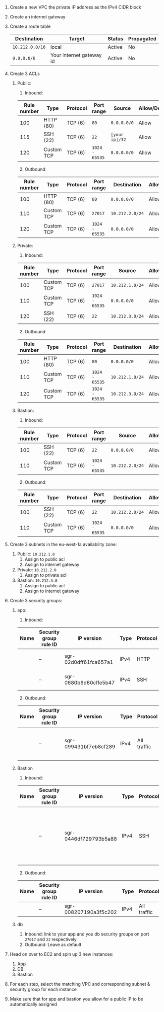1. Create a new VPC the private IP address as the IPv4 CIDR block
2. Create an internet gateway
3. Create a route table

    |   Destination    |   Target                    |   Status  |   Propagated  |
    |------------------|-----------------------------|-----------|---------------|
    |   `10.212.0.0/16`  |   local                     |   Active  |   No          |
    |   `0.0.0.0/0`      |   Your internet gateway id  |   Active  |   No          |
4. Create 3 ACLs
    1. Public:
        1. Inbound:

        | Rule number | Type       | Protocol | Port range   | Source       | Allow/Deny |
        |-------------|------------|----------|--------------|--------------|------------|
        | 100         | HTTP (80)  | TCP (6)  | `80`           | `0.0.0.0/0`    | Allow      |
        | 115         | SSH (22)   | TCP (6)  | `22`           | `[your ip]/32` | Allow      |
        | 120         | Custom TCP | TCP (6)  | `1024 - 65535` | `0.0.0.0/0`    | Allow      |    
		2. Outbound:
    
        | Rule number | Type       | Protocol | Port range   | Destination   | Allow/Deny |
        |-------------|------------|----------|--------------|---------------|------------|
        | 100         | HTTP (80)  | TCP (6)  | `80`           | `0.0.0.0/0`     | Allow      |
        | 110         | Custom TCP | TCP (6)  | `27017`        | `10.212.2.0/24` | Allow      |
        | 120         | Custom TCP | TCP (6)  | `1024 - 65535` | `0.0.0.0/0`     | Allow      |
    2. Private: 
        1. Inbound:
        
        | Rule number | Type       | Protocol | Port range   | Source        | Allow/Deny |
        |-------------|------------|----------|--------------|---------------|------------|
        | 100         | Custom TCP | TCP (6)  | `27017`        | `10.212.1.0/24` | Allow      |
        | 110         | Custom TCP | TCP (6)  | `1024 - 65535` | `0.0.0.0/0`     | Allow      |
        | 120         | SSH (22)   | TCP (6)  | `22`           | `10.212.3.0/24` | Allow      |
        2. Outbound:
        
        | Rule number | Type       | Protocol | Port range   | Destination   | Allow/Deny |
        |-------------|------------|----------|--------------|---------------|------------|
        | 100         | HTTP (80)  | TCP (6)  | `80`           | `0.0.0.0/0`     | Allow      |
        | 110         | Custom TCP | TCP (6)  | `1024 - 65535` | `10.212.1.0/24` | Allow      |
        | 120         | Custom TCP | TCP (6)  | `1024 - 65535` | `10.212.3.0/24` | Allow      |
    3. Bastion:
        1. Inbound:
        
        | Rule number | Type       | Protocol | Port range   | Source        | Allow/Deny |
        |-------------|------------|----------|--------------|---------------|------------|
        | 100         | SSH (22)   | TCP (6)  | `22`           | `0.0.0.0/0`     | Allow      |
        | 110         | Custom TCP | TCP (6)  | `1024 - 65535` | `10.212.2.0/24` | Allow      |
        2. Outbound:
        
        | Rule number | Type       | Protocol | Port range   | Destination   | Allow/Deny |
        |-------------|------------|----------|--------------|---------------|------------|
        | 100         | SSH (22)   | TCP (6)  | `22`           | `10.212.2.0/24` | Allow      |
        | 110         | Custom TCP | TCP (6)  | `1024 - 65535` | `0.0.0.0/0`     | Allow      |
5. Create 3 subnets in the eu-west-1a availability zone:
    1. Public: `10.212.1.0`
        1. Assign to public acl
        2. Assign to internet gateway
    2. Private: `10.212.2.0`
        1. Assign to private acl
    3. Bastion: `10.212.3.0`
        1. Assign to public acl
        2. Assign to internet gateway
6. Create 3 security groups:
    1. app:
        1. Inbound:

        | Name | Security group rule ID | IP version            | Type | Protocol | Port range | Source | Description |                         |
        |------|------------------------|-----------------------|------|----------|------------|--------|-------------|-------------------------|
        |      | –                      | sgr-02d0dff61fca657a1 | IPv4 | HTTP     | TCP        | `80`     | `0.0.0.0/0`   | Allows users to connect |
        |      | –                      | sgr-0680b6d60cffe5b47 | IPv4 | SSH      | TCP        | `22`     | `[your ip]/32` | Allows us to SSH in     |
        2. Outbound:

        | Name | Security group rule ID | IP version            | Type | Protocol    | Port range | Destination | Description |                                |
        |------|------------------------|-----------------------|------|-------------|------------|-------------|-------------|--------------------------------|
        |      | –                      | sgr-099431bf7eb8cf289 | IPv4 | All traffic | All        | All         | `0.0.0.0/0`   | Allows all traffic leaving the |
    2. Bastion
        1. Inbound:

        | Name | Security group rule ID | IP version            | Type | Protocol | Port range | Source | Description      |                                                                    |
        |------|------------------------|-----------------------|------|----------|------------|--------|------------------|--------------------------------------------------------------------|
        |      | –                      | sgr-0446df729793b5a88 | IPv4 | SSH      | TCP        | `22`     | `[your ip]/32` | We only want the ssh set up since this talks between us and the db |
        2. Outbound:

        | Name | Security group rule ID | IP version            | Type | Protocol    | Port range | Destination | Description |   |
        |------|------------------------|-----------------------|------|-------------|------------|-------------|-------------|---|
        |      | –                      | sgr-008207190a3f5c202 | IPv4 | All traffic | All        | All         | `0.0.0.0/0`   | – |
    3. db
        1. Inbound: link to your app and you db security groups on port `27017` and `22` respectively
        2. Outbound: Leave as default
7. Head on over to EC2 and spin up 3 new instances:
    1. App
    2. DB
    3. Bastion
8. For each step, select the matching VPC and corresponding subnet & security group for each instance
9. Make sure that for app and bastion you allow for a public IP to be automatically assigned
